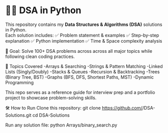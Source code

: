 # 🧑‍💻 DSA in Python

This repository contains my **Data Structures & Algorithms (DSA)** solutions in Python.  
Each solution includes:
✅ Problem statement & examples
✅ Step-by-step explanation
✅ Python implementation
✅ Time & Space complexity analysis 

📌 Goal: Solve 100+ DSA problems across across all major topics while following clean coding practices.

🔹 Topics Covered
-Arrays & Searching
-Strings & Pattern Matching
-Linked Lists (Singly/Doubly)
-Stacks & Queues
-Recursion & Backtracking
-Trees (Binary Tree, BST)
-Graphs (BFS, DFS, Shortest Paths, MST)
-Dynamic Programming

This repo serves as a reference guide for interview prep and a portfolio project to showcase problem-solving skills.

🛠 How to Run
Clone this repository:
git clone https://github.com/<your-username>/DSA-Solutions.git
cd DSA-Solutions

Run any solution file:
python Arrays/binary_search.py
